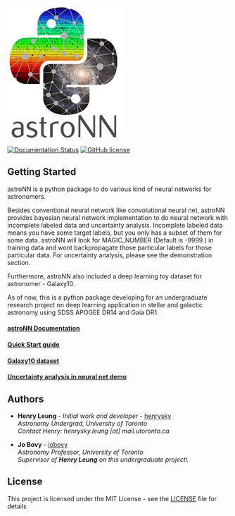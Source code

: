 ![AstroNN Logo](astroNN_icon_withname.png)

[![Documentation Status](https://readthedocs.org/projects/astronn/badge/?version=latest)](http://astronn.readthedocs.io/en/latest/?badge=latest)
[![GitHub license](https://img.shields.io/github/license/henrysky/astroNN.svg)](https://github.com/henrysky/astroNN/blob/master/LICENSE)

## Getting Started

astroNN is a python package to do various kind of neural networks for astronomers. 

Besides conventional neural network like convolutional neural net, astroNN provides bayesian neural network 
implementation to do neural network with incomplete labeled data and uncertainty analysis. 
Incomplete labeled data means you have some target labels, but you only has a subset of them for some data. astroNN 
will look for MAGIC_NUMBER (Default is -9999.) in training data and wont backpropagate those particular labels for 
those particular data. For uncertainty analysis, please see the demonstration section.

Furthermore, astroNN also included a deep learning toy dataset for astronomer - Galaxy10.

As of now, this is a python package developing for an undergraduate research project on deep learning application in 
stellar and galactic astronomy using SDSS APOGEE DR14 and Gaia DR1.

#### [astroNN Documentation](http://astronn.readthedocs.io/)

#### [Quick Start guide](http://astronn.readthedocs.io/en/latest/quick_start.html)

#### [Galaxy10 dataset](http://astronn.readthedocs.io/en/latest/galaxy10.html)

#### [Uncertainty analysis in neural net demo](https://github.com/henrysky/astroNN/tree/master/demo_tutorial/NN_uncertainty_analysis)

## Authors

* **Henry Leung** - *Initial work and developer* - [henrysky](https://github.com/henrysky)\
*Astronomy Undergrad, University of Toronto*\
*Contact Henry: henrysky.leung [at] mail.utoronto.ca*

* **Jo Bovy** - [jobovy](https://github.com/jobovy)\
*Astronomy Professor, University of Toronto*\
*Supervisor of **Henry Leung** on this undergraduate project*\

## License
This project is licensed under the MIT License - see the [LICENSE](LICENSE) file for details
